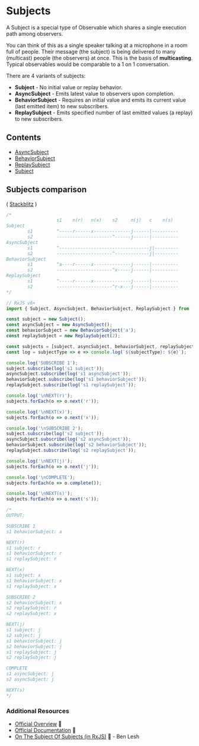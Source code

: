 # Subjects

A Subject is a special type of Observable which shares a single execution path among observers. 

You can think of this as a single speaker talking at a microphone in a room full of people. Their message (the subject) is being delivered  to many (multicast) people (the observers) at once. This is the basis of **multicasting**. Typical observables would be comparable to a 1 on 1 conversation.

There are 4 variants of subjects:

- **Subject** - No initial value or replay behavior.
- **AsyncSubject** - Emits latest value to observers upon completion.
- **BehaviorSubject** - Requires an initial value and emits its current value (last emitted item) to new subscribers.
- **ReplaySubject** - Emits specified number of last emitted values (a replay) to new subscribers.

## Contents

* [AsyncSubject](asyncsubject.md)
* [BehaviorSubject](behaviorsubject.md)
* [ReplaySubject](replaysubject.md)
* [Subject](subject.md)

## Subjects comparison

( [Stackblitz](https://stackblitz.com/edit/rxjs-subjects-comparison?file=index.ts&devtoolsheight=100) )

```js
/*
                   s1    n(r)   n(x)    s2     n(j)   c    n(s)
Subject            
        s1         ^-----r------x--------------j------|----------
        s2         ---------------------^------j------|----------
AsyncSubject       
        s1         ^----------------------------------j|---------
        s2         ---------------------^-------------j|---------
BehaviorSubject    
        s1         ^a----r------x--------------j------|----------
        s2         ---------------------^x-----j------|----------
ReplaySubject      
        s1         ^-----r------x--------------j------|----------
        s2         ---------------------^r-x---j------|----------
*/

// RxJS v6+
import { Subject, AsyncSubject, BehaviorSubject, ReplaySubject } from 'rxjs';

const subject = new Subject();
const asyncSubject = new AsyncSubject();
const behaviorSubject = new BehaviorSubject('a');
const replaySubject = new ReplaySubject(2);

const subjects = [subject, asyncSubject, behaviorSubject, replaySubject];
const log = subjectType => e => console.log(`${subjectType}: ${e}`);

console.log('SUBSCRIBE 1');
subject.subscribe(log('s1 subject'));
asyncSubject.subscribe(log('s1 asyncSubject'));
behaviorSubject.subscribe(log('s1 behaviorSubject'));
replaySubject.subscribe(log('s1 replaySubject'));

console.log('\nNEXT(r)');
subjects.forEach(o => o.next('r'));

console.log('\nNEXT(x)');
subjects.forEach(o => o.next('x'));

console.log('\nSUBSCRIBE 2');
subject.subscribe(log('s2 subject'));
asyncSubject.subscribe(log('s2 asyncSubject'));
behaviorSubject.subscribe(log('s2 behaviorSubject'));
replaySubject.subscribe(log('s2 replaySubject'));

console.log('\nNEXT(j)');
subjects.forEach(o => o.next('j'));

console.log('\nCOMPLETE');
subjects.forEach(o => o.complete());

console.log('\nNEXT(s)');
subjects.forEach(o => o.next('s'));

/*
OUTPUT:

SUBSCRIBE 1
s1 behaviorSubject: a

NEXT(r)
s1 subject: r
s1 behaviorSubject: r
s1 replaySubject: r

NEXT(x)
s1 subject: x
s1 behaviorSubject: x
s1 replaySubject: x

SUBSCRIBE 2
s2 behaviorSubject: x
s2 replaySubject: r
s2 replaySubject: x

NEXT(j)
s1 subject: j
s2 subject: j
s1 behaviorSubject: j
s2 behaviorSubject: j
s1 replaySubject: j
s2 replaySubject: j

COMPLETE
s1 asyncSubject: j
s2 asyncSubject: j

NEXT(s)
*/
```

### Additional Resources

* [Official Overview](http://reactivex.io/rxjs/manual/overview.html#subject)
  📰
* [Official Documentation](http://reactivex.io/documentation/subject.html)
  📰
* [On The Subject Of Subjects (in RxJS)](https://medium.com/@benlesh/on-the-subject-of-subjects-in-rxjs-2b08b7198b93)
  📰 - Ben Lesh
